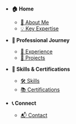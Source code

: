 <!-- docs/_sidebar.md -->

- **🏠 Home**  
  - [📜 About Me](README.md)  
  - [💡 Key Expertise](expertise.md)  

- **📂 Professional Journey**  
  - [🏢 Experience](experience.md)  
  - [🚀 Projects](projects.md)  

- **🔧 Skills & Certifications**  
  - [🛠 Skills](skills.md)  
  - [📚 Certifications](certifications.md)  

- **📞 Connect**  
  - [📬 Contact](contact.md)  
